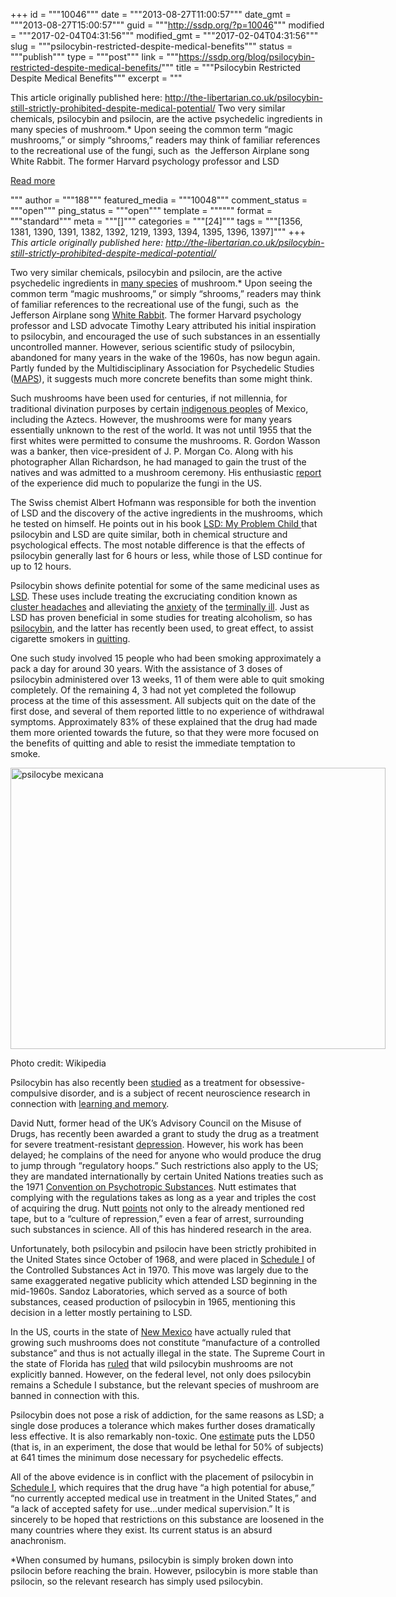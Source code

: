 +++
id = """10046"""
date = """2013-08-27T11:00:57"""
date_gmt = """2013-08-27T15:00:57"""
guid = """http://ssdp.org/?p=10046"""
modified = """2017-02-04T04:31:56"""
modified_gmt = """2017-02-04T04:31:56"""
slug = """psilocybin-restricted-despite-medical-benefits"""
status = """publish"""
type = """post"""
link = """https://ssdp.org/blog/psilocybin-restricted-despite-medical-benefits/"""
title = """Psilocybin Restricted Despite Medical Benefits"""
excerpt = """<p>This article originally published here: http://the-libertarian.co.uk/psilocybin-still-strictly-prohibited-despite-medical-potential/ Two very similar chemicals, psilocybin and psilocin, are the active psychedelic ingredients in many species of mushroom.* Upon seeing the common term “magic mushrooms,” or simply “shrooms,” readers may think of familiar references to the recreational use of the fungi, such as  the Jefferson Airplane song White Rabbit. The former Harvard psychology professor and LSD</p>
<div class="h10"></div>
<p><a class="more-link2 flat" href="https://ssdp.org/blog/psilocybin-restricted-despite-medical-benefits/">Read more</a></p>
"""
author = """188"""
featured_media = """10048"""
comment_status = """open"""
ping_status = """open"""
template = """"""
format = """standard"""
meta = """[]"""
categories = """[24]"""
tags = """[1356, 1381, 1390, 1391, 1382, 1392, 1219, 1393, 1394, 1395, 1396, 1397]"""
+++
<em>This article originally published here: <a href="http://the-libertarian.co.uk/psilocybin-still-strictly-prohibited-despite-medical-potential/" target="_blank">http://the-libertarian.co.uk/<wbr />psilocybin-still-strictly-<wbr />prohibited-despite-medical-<wbr />potential/</a></em>



Two very similar chemicals, psilocybin and psilocin, are the active psychedelic ingredients in <a href="https://en.wikipedia.org/wiki/List_of_Psilocybin_mushrooms" target="_blank">many species</a> of mushroom.* Upon seeing the common term “magic mushrooms,” or simply “shrooms,” readers may think of familiar references to the recreational use of the fungi, such as  the Jefferson Airplane song <a href="https://www.youtube.com/watch?v=WANNqr-vcx0" target="_blank">White Rabbit</a>. The former Harvard psychology professor and LSD advocate Timothy Leary attributed his initial inspiration to psilocybin, and encouraged the use of such substances in an essentially uncontrolled manner. However, serious scientific study of psilocybin, abandoned for many years in the wake of the 1960s, has now begun again. Partly funded by the Multidisciplinary Association for Psychedelic Studies (<a href="http://maps.org/" target="_blank">MAPS</a>), it suggests much more concrete benefits than some might think.



Such mushrooms have been used for centuries, if not millennia, for traditional divination purposes by certain <a href="https://en.wikipedia.org/wiki/Mazatec_Indians" target="_blank">indigenous peoples</a> of Mexico, including the Aztecs. However, the mushrooms were for many years essentially unknown to the rest of the world. It was not until 1955 that the first whites were permitted to consume the mushrooms. R. Gordon Wasson was a banker, then vice-president of J. P. Morgan Co. Along with his photographer Allan Richardson, he had managed to gain the trust of the natives and was admitted to a mushroom ceremony. His enthusiastic <a href="http://books.google.com/books?id=Jj8EAAAAMBAJ&amp;lpg=PA100&amp;ots=biwwlEN8c4&amp;pg=PA100#v=onepage&amp;q&amp;f=false" target="_blank">report</a> of the experience did much to popularize the fungi in the US.



The Swiss chemist Albert Hofmann was responsible for both the invention of LSD and the discovery of the active ingredients in the mushrooms, which he tested on himself. He points out in his book <a href="http://www.psychedelic-library.org/child6.htm" target="_blank">LSD: My Problem Child </a>that psilocybin and LSD are quite similar, both in chemical structure and psychological effects. The most notable difference is that the effects of psilocybin generally last for 6 hours or less, while those of LSD continue for up to 12 hours.



Psilocybin shows definite potential for some of the same medicinal uses as <a href="http://the-libertarian.co.uk/lsd-still-excessively-restricted-despite-medical-potential/" target="_blank">LSD</a>. These uses include treating the excruciating condition known as <a href="http://www.neurology.org/content/66/12/1920" target="_blank">cluster headaches</a> and alleviating the <a href="https://www.youtube.com/watch?v=cSw8UKjrswY" target="_blank">anxiety</a> of the <a href="https://www.youtube.com/watch?v=tWeEp0S1AAQ" target="_blank">terminally ill</a>. Just as LSD has proven beneficial in some studies for treating alcoholism, so has <a href="https://www.youtube.com/watch?v=pAdmGMceP-4" target="_blank">psilocybin</a>, and the latter has recently been used, to great effect, to assist cigarette smokers in <a href="https://www.youtube.com/watch?v=RHc60goAxv8" target="_blank">quitting</a>.



One such study involved 15 people who had been smoking approximately a pack a day for around 30 years. With the assistance of 3 doses of psilocybin administered over 13 weeks, 11 of them were able to quit smoking completely. Of the remaining 4, 3 had not yet completed the followup process at the time of this assessment. All subjects quit on the date of the first dose, and several of them reported little to no experience of withdrawal symptoms. Approximately 83% of these explained that the drug had made them more oriented towards the future, so that they were more focused on the benefits of quitting and able to resist the immediate temptation to smoke.



<div id="attachment_10048" style="width: 610px" class="wp-caption aligncenter"><a href="/assets/2013/08/psilocybe-mexicana.jpg"><img class="size-full wp-image-10048" alt="psilocybe mexicana" src="http://ssdp.org/assets/2013/08/psilocybe-mexicana.jpg" width="600" height="450" /></a><p class="wp-caption-text">Photo credit: Wikipedia</p></div>



Psilocybin has also recently been <a href="http://www.nbcnews.com/id/16304852/ns/health-mental_health/t/psychedelic-mushrooms-ease-ocd-symptoms/" target="_blank">studied</a> as a treatment for obsessive-compulsive disorder, and is a subject of recent neuroscience research in connection with <a href="https://www.youtube.com/watch?v=eV3l1YIpdik" target="_blank">learning and memory</a>.



David Nutt, former head of the UK’s Advisory Council on the Misuse of Drugs, has recently been awarded a grant to study the drug as a treatment for severe treatment-resistant <a href="http://www.irishexaminer.com/breakingnews/world/banned-magic-mushrooms-could-help-treat-depression-says-scientist-590463.html" target="_blank">depression</a>. However, his work has been delayed; he complains of the need for anyone who would produce the drug to jump through “regulatory hoops.” Such restrictions also apply to the US; they are mandated internationally by certain United Nations treaties such as the 1971 <a href="https://en.wikipedia.org/wiki/Convention_on_Psychotropic_Substances" target="_blank">Convention on Psychotropic Substances</a>. Nutt estimates that complying with the regulations takes as long as a year and triples the cost of acquiring the drug. Nutt <a href="http://www.independent.co.uk/news/science/the-worst-case-of-scientific-censorship-since-the-catholic-church-banned-the-works-of-galileo-scientists-call-for-drugs-to-be-legalised-to-allow-proper-study-of-their-properties-8654514.html" target="_blank">points</a> not only to the already mentioned red tape, but to a “culture of repression,” even a fear of arrest, surrounding such substances in science. All of this has hindered research in the area.



Unfortunately, both psilocybin and psilocin have been strictly prohibited in the United States since October of 1968, and were placed in <a href="https://en.wikipedia.org/wiki/Controlled_Substances_Act#Schedule_I_controlled_substances" target="_blank">Schedule I</a> of the Controlled Substances Act in 1970. This move was largely due to the same exaggerated negative publicity which attended LSD beginning in the mid-1960s. Sandoz Laboratories, which served as a source of both substances, ceased production of psilocybin in 1965, mentioning this decision in a letter mostly pertaining to LSD.



In the US, courts in the state of <a href="http://www.abqjournal.com/news/state/apmush06-15-05.htm" target="_blank">New Mexico</a> have actually ruled that growing such mushrooms does not constitute “manufacture of a controlled substance” and thus is not actually illegal in the state. The Supreme Court in the state of Florida has <a href="https://www.erowid.org/plants/mushrooms/mushrooms_law3.shtml" target="_blank">ruled</a> that wild psilocybin mushrooms are not explicitly banned. However, on the federal level, not only does psilocybin remains a Schedule I substance, but the relevant species of mushroom are banned in connection with this.



Psilocybin does not pose a risk of addiction, for the same reasons as LSD; a single dose produces a tolerance which makes further doses dramatically less effective. It is also remarkably non-toxic. One <a href="http://www.shroomery.org/6231/Psilocybin-awareness" target="_blank">estimate</a> puts the LD50 (that is, in an experiment, the dose that would be lethal for 50% of subjects) at 641 times the minimum dose necessary for psychedelic effects.



All of the above evidence is in conflict with the placement of psilocybin in <a href="https://en.wikipedia.org/wiki/Controlled_Substances_Act#Schedule_I_controlled_substances" target="_blank">Schedule I</a>, which requires that the drug have “a high potential for abuse,” “no currently accepted medical use in treatment in the United States,” and “a lack of accepted safety for use&#8230;under medical supervision.” It is sincerely to be hoped that restrictions on this substance are loosened in the many countries where they exist. Its current status is an absurd anachronism.



*When consumed by humans, psilocybin is simply broken down into psilocin before reaching the brain. However, psilocybin is more stable than psilocin, so the relevant research has simply used psilocybin.
